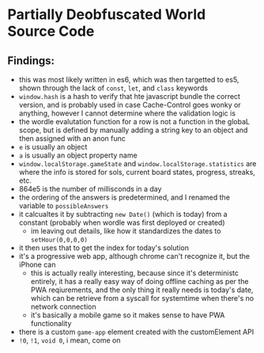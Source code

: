 # Partially Deobfuscated World Source Code

## Findings:
- this was most likely written in es6, which was then targetted to es5, shown through the lack of `const`, `let`, and `class` keywords
- `window.hash` is a hash to verify that hte javascript bundle the correct version, and is probably used in case Cache-Control goes wonky or anything, however I cannot determine where the validation logic is
- the wordle evalutation function for a row is not a function in the globaL scope, but is defined by manually adding a string key to an object and then assigned with an anon func
- `e` is usually an object
- `a` is usually an object property name
- `window.localStorage.gameState` and `window.localStorage.statistics` are where the info is stored for sols, current board states, progress, streaks, etc.
- 864e5 is the number of millisconds in a day
- the ordering of the answers is predetermined, and I renamed the variable to `possibleAnswers`
- it calcualtes it by subtracting `new Date()` (which is today) from a constant (probably when wordle was first deployed or created)
    - im leaving out details, like how it standardizes the dates to `setHour(0,0,0,0)`
- it then uses that to get the index for today's solution
- it's a progressive web app, although chrome can't recognize it, but the iPhone can
    - this is actually really interesting, because since it's deterministc entirely, it has a really easy way of doing offline caching as per the PWA reqiurements, and the only thing it really needs is today's date, which can be retrieve from a syscall for systemtime when there's no network connection
    - it's basically a mobile game so it makes sense to have PWA functionality
- there is a custom `game-app` element created with the customElement API
- `!0`, `!1`, `void 0`, i mean, come on